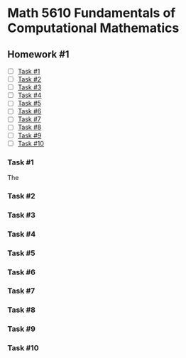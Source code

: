 # Math 5610 Fundamentals of Computational Mathematics

## Homework #1

- [ ] [Task #1](#task-#1)
- [ ] [Task #2](#task-#2)
- [ ] [Task #3](#task-#3)
- [ ] [Task #4](#task-#4)
- [ ] [Task #5](#task-#5)
- [ ] [Task #6](#task-#6)
- [ ] [Task #7](#task-#7)
- [ ] [Task #8](#task-#8)
- [ ] [Task #9](#task-#9)
- [ ] [Task #10](#task-#10)

### Task #1

The

### Task #2

### Task #3

### Task #4

### Task #5

### Task #6

### Task #7

### Task #8

### Task #9

### Task #10